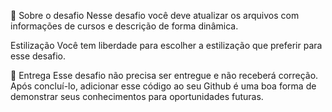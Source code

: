 🚀 Sobre o desafio
Nesse desafio você deve atualizar os arquivos com informações de cursos e descrição de forma dinâmica.

Estilização
Você tem liberdade para escolher a estilização que preferir para esse desafio.

📆 Entrega
Esse desafio não precisa ser entregue e não receberá correção. Após concluí-lo, adicionar esse código ao seu Github é uma boa forma de demonstrar seus conhecimentos para oportunidades futuras.

